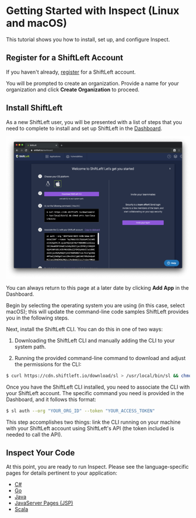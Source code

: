 # Getting Started with Inspect (Linux and macOS)

This tutorial shows you how to install, set up, and configure Inspect.

## Register for a ShiftLeft Account

If you haven't already, [register](http://shiftleft.io/register) for a ShiftLeft account.

You will be prompted to create an organization. Provide a name for your organization and click **Create Organization** to proceed.

## Install ShiftLeft

As a new ShiftLeft user, you will be presented with a list of steps that you need to complete to install and set up ShiftLeft in the [Dashboard](https://www.shiftleft.io/dashboard).

![Dashboard Instructions Page](/quickstarts/img/add-app.png)

You can always return to this page at a later date by clicking **Add App** in the Dashboard.

Begin by selecting the operating system you are using (in this case, select macOS); this will update the command-line code samples ShiftLeft provides you in the following steps.

Next, install the ShiftLeft CLI. You can do this in one of two ways:

1. Downloading the ShiftLeft CLI and manually adding the CLI to your system path.

2. Running the provided command-line command to download and adjust the permissions for the CLI:

```bash
$ curl https://cdn.shiftleft.io/download/sl > /usr/local/bin/sl && chmod a+rx /usr/local/bin/sl
```

Once you have the ShiftLeft CLI installed, you need to associate the CLI with your ShiftLeft account. The specific command you need is provided in the Dashboard, and it follows this format:

```bash
$ sl auth --org "YOUR_ORG_ID" --token "YOUR_ACCESS_TOKEN"
```

This step accomplishes two things: link the CLI running on your machine with your ShiftLeft account using ShiftLeft's API (the token included is needed to call the API).

## Inspect Your Code

At this point, you are ready to run Inspect. Please see the language-specific pages for details pertinent to your application:

* [C#](/inspect/analyzing-applications/c-sharp.md)
* [Go](/inspect/analyzing-applications/golang.md)
* [Java](/inspect/analyzing-applications/java.md)
* [JavaServer Pages (JSP)](/inspect/analyzing-applications/jsp.md)
* [Scala](/inspect/analyzing-applications/scala.md)
